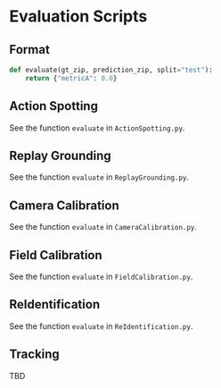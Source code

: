 # Evaluation Scripts

## Format

```python
def evaluate(gt_zip, prediction_zip, split="test"):
    return {"metricA": 0.0}
```

## Action Spotting

See the function `evaluate` in `ActionSpotting.py`.

## Replay Grounding

See the function `evaluate` in `ReplayGrounding.py`.

## Camera Calibration

See the function `evaluate` in `CameraCalibration.py`.

## Field Calibration

See the function `evaluate` in `FieldCalibration.py`.

## ReIdentification

See the function `evaluate` in `ReIdentification.py`.

## Tracking

TBD
